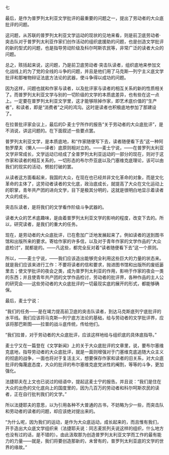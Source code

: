 七

  

最后，是作为普罗列太利亚文学批评的最重要的问题之一，提出了劳动者的大众底批评的问题。

这问题，从苏联的普罗列太利亚文学运动的现状的见地来看，则是前卫底劳动者·突击队对于普罗列太利亚作家们创作活动的组织底援助的问题，也是创造文学批评的新的型式的问题，也是指导劳动阶级及科尔呵斯农民等，非常广泛的读者大众的问题。

总之，赅括起来说，这问题，乃是前卫底劳动者·突击队读者，组织底地来参加文化战线上的为了党的全线的斗争的问题，并且是他们用了马克斯—列宁主义底文学批评和那唯物辩证法底方法论的武器，使斗争得以成功的问题。

因为这样，问题也就和作家与读者，以及批评家与读者的相互关系的新的性质相关了。而普罗列太利亚文学与别的一切阶级的文学的本质底差异，也有些在这一点上。一定要在普罗列太利亚文学里，这才能够除掉作家，即艺术底价值的“生产者”，和读者，即是“消费者”之间的鸿沟。这时是读者也积极底地参加了那建设了。

在拉普批评家会议上，最后的D·麦士宁所作的报告“关于劳动者的大众底批评”，是不消说，讲这问题的。在下面叙述一些要点罢。

普罗列太利亚文学，是本质底地，和“作家随便写下去，读者随便看下去”这一种阿勃罗摩夫（懒人——译者）底原则相对立的。——麦士宁说，——在普罗列太利亚文学非常成长，文学运动已经成了全普罗列太利亚运动的一部分的现在，则对于这作家和读者的相互关系的，一切形态的布尔乔亚底以及门塞维克底理论，该可以由我们的现实的活动，劈脸打破的罢。

从读者这方面看起来，我国的大众，在现在也已经并非文化革命的对象，而是文化革命的主体了，这劳动者读者的文化底，政治底成长，就提高了大众在文化运动上的职掌，青年共产团的进向文学，目下是极其分明的，这就是很明白地显示着读者大众的成长。

突击队读者，是将我们的文学看作阶级斗争武器的。

读者大众的艺术底趣味，是由着普罗列太利亚文学的影响的程度，改变下去的。所以，研究读者，是我们的重大的任务。

现在，是劳动者的大众底批评，已在愈加广泛地发展起来了。例如读者的送到图书馆和出版所来的要求。寄给作家的许多信，以及对于青年作家的文学作品的“大众底检讨”，就都是的。——凡这些，都完全反对着“读者随便看下去”这一个原则。

所以，——麦士宁说，——我们应该造出能够完全利用这些巨大的力量的状态来。就是我们应该来进行工作：不要将读者的信和要求，抛进图书馆和出版所的废纸篓里去；使文学批评的夜会之类，成为普罗列太利亚的作用，影响于作家的夜会一类的东西；并且使青年共产团的文学作品检讨，劳动者的批评界，各种作品的主人公的研究会——这些劳动者的大众底批评的一切最现实底的展开的形式，都能够确保。

最后，麦士宁说：

“我们的任务——是在竭力提高前卫底的突击队读者，到达马克斯底列宁底批评的水平线。我们应该将马克斯—列宁底方法论的基础，给与劳动者的文学批评界，应该将那巴斯图——拉普的战斗底传统，传给他们。

“我们拉普，对于劳动者的大众底批评，应该这样地给与组织底的具体底指导。”

麦士宁又在一篇登在《文学新闻》上的关于大众底批评的文章里，说，要布尔塞维克底地，指导劳动者的大众底批评，就是一面则增强对于门塞维克底追随大众主义的彻底的战争，一面也将对于复活主义，想要保存作家和读者的旧关系，对大众底批评的侮蔑底态度，大众的批评的布尔塞维克底党派性的阉割，等等的斗争，更加强化。

法捷耶夫在上文也已说过的结语中，提起这麦士宁的报告。并且说：“我们是住在大众的出色的文化底向上的国度里的，因为几百万的劳动者和科尔呵斯农民的读者，正在自行批判我们的文学。”

所以法捷耶夫的意思，以为引用各种不大普通的古书，不妨略为少一些，而突击队和劳动者的读者的问题，却应该绝对提出来的。

“为什么呢，因为我们的运动，是作为大众底运动，成长起来的，而且惟有我们，开手造出大众底文学组织来（法捷耶夫说：同志麦凯列夫说这样的组织，什么地方也没有过的话，是不错的）。由此汲取那为创造普罗列太利亚文学而工作的最有能力的力量——就是，我们将要创造那新的，未曾有的，普罗列太利亚底的文学的世界的缘故。”